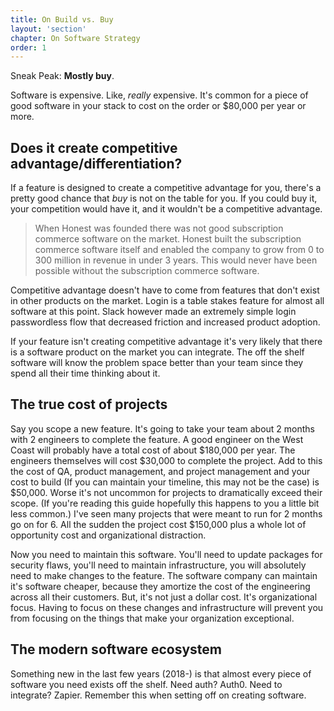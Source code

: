 ```yaml
---
title: On Build vs. Buy
layout: 'section'
chapter: On Software Strategy
order: 1
---
```


Sneak Peak: **Mostly buy**.

Software is expensive. Like, _really_ expensive. It's common for a piece of good software in your stack to cost on the order or $80,000 per year or more.

## Does it create competitive advantage/differentiation?

If a feature is designed to create a competitive advantage for you, there's a pretty good chance that _buy_ is not on the table for you. If you could buy it, your competition would have it, and it wouldn't be a competitive advantage.

> When Honest was founded there was not good subscription commerce software on the market. Honest built the subscription commerce software itself and enabled the company to grow from 0 to 300 million in revenue in under 3 years. This would never have been possible without the subscription commerce software.

Competitive advantage doesn't have to come from features that don't exist in other products on the market. Login is a table stakes feature for almost all software at this point. Slack however made an extremely simple login passwordless flow that decreased friction and increased product adoption.

If your feature isn't creating competitive advantage it's very likely that there is a software product on the market you can integrate. The off the shelf software will know the problem space better than your team since they spend all their time thinking about it.

## The true cost of projects

Say you scope a new feature. It's going to take your team about 2 months with 2 engineers to complete the feature. A good engineer on the West Coast will probably have a total cost of about $180,000 per year. The engineers themselves will cost $30,000 to complete the project. Add to this the cost of QA, product management, and project management and your cost to build (If you can maintain your timeline, this may not be the case) is $50,000. Worse it's not uncommon for projects to dramatically exceed their scope. (If you're reading this guide hopefully this happens to you a little bit less common.) I've seen many projects that were meant to run for 2 months go on for 6. All the sudden the project cost $150,000 plus a whole lot of opportunity cost and organizational distraction.

Now you need to maintain this software. You'll need to update packages for security flaws, you'll need to maintain infrastructure, you will absolutely need to make changes to the feature. The software company can maintain it's software cheaper, because they amortize the cost of the engineering across all their customers. But, it's not just a dollar cost. It's organizational focus. Having to focus on these changes and infrastructure will prevent you from focusing on the things that make your organization exceptional.

## The modern software ecosystem

Something new in the last few years (2018-) is that almost every piece of software you need exists off the shelf. Need auth? Auth0. Need to integrate? Zapier. Remember this when setting off on creating software.
